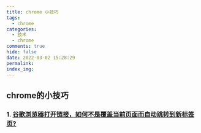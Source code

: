 ```yaml
---
title: chrome 小技巧
tags:
  - chrome
categories:
  - 技术
  - chrome
comments: true
hide: false
date: 2022-03-02 15:28:29
permalink:
index_img:
---
```


## chrome的小技巧

### 1. [谷歌浏览器打开链接，如何不是覆盖当前页面而自动跳转到新标签页?](https://www.google.com.hk/)
